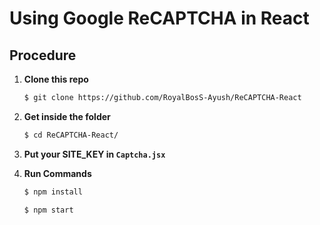 # Using Google ReCAPTCHA in React

## Procedure

1. **Clone this repo**
    ```sh
    $ git clone https://github.com/RoyalBosS-Ayush/ReCAPTCHA-React
    ```

2. **Get inside the folder**
    ```sh
    $ cd ReCAPTCHA-React/
    ```
3. **Put your SITE_KEY in `Captcha.jsx`**
4. **Run Commands**
    ```sh
    $ npm install
    ```
    ```sh
    $ npm start
    ```
